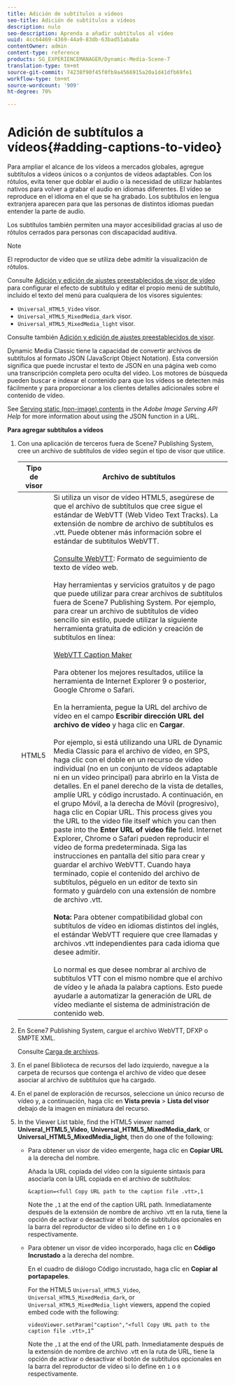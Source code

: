 ```yaml
---
title: Adición de subtítulos a vídeos
seo-title: Adición de subtítulos a vídeos
description: nulo
seo-description: Aprenda a añadir subtítulos al vídeo
uuid: 4cc64469-4369-44a9-83db-63bad51aba8a
contentOwner: admin
content-type: reference
products: SG_EXPERIENCEMANAGER/Dynamic-Media-Scene-7
translation-type: tm+mt
source-git-commit: 74238f90f45f0fb9a4566915a20a1d41dfb69fe1
workflow-type: tm+mt
source-wordcount: '909'
ht-degree: 70%

---
```



# Adición de subtítulos a vídeos{#adding-captions-to-video}

Para ampliar el alcance de los vídeos a mercados globales, agregue subtítulos a vídeos únicos o a conjuntos de vídeos adaptables. Con los rótulos, evita tener que doblar el audio o la necesidad de utilizar hablantes nativos para volver a grabar el audio en idiomas diferentes. El vídeo se reproduce en el idioma en el que se ha grabado. Los subtítulos en lengua extranjera aparecen para que las personas de distintos idiomas puedan entender la parte de audio.

Los subtítulos también permiten una mayor accesibilidad gracias al uso de rótulos cerrados para personas con discapacidad auditiva.

>[!NOTE]
>
>El reproductor de vídeo que se utiliza debe admitir la visualización de rótulos.

Consulte [Adición y edición de ajustes preestablecidos de visor de vídeo](previewing-videos-video-viewer.md#adding_or_editing_a_video_viewer_preset) para configurar el efecto de subtítulo y editar el propio menú de subtítulo, incluido el texto del menú para cualquiera de los visores siguientes:

* `Universal_HTML5_Video` visor.
* `Universal_HTML5_MixedMedia_dark` visor.
* `Universal_HTML5_MixedMedia_light` visor.

Consulte también [Adición y edición de ajustes preestablecidos de visor](application-setup.md#adding_and_editing_viewer_presets).

Dynamic Media Classic tiene la capacidad de convertir archivos de subtítulos al formato JSON (JavaScript Object Notation). Esta conversión significa que puede incrustar el texto de JSON en una página web como una transcripción completa pero oculta del vídeo. Los motores de búsqueda pueden buscar e indexar el contenido para que los vídeos se detecten más fácilmente y para proporcionar a los clientes detalles adicionales sobre el contenido de vídeo.

See [Serving static (non-image) contents](https://docs.adobe.com/content/help/en/dynamic-media-developer-resources/image-serving-api/image-serving-api/c-serving-static-nonimage-contents.html) in the *Adobe Image Serving API Help* for more information about using the JSON function in a URL.

**Para agregar subtítulos a vídeos**

1. Con una aplicación de terceros fuera de Scene7 Publishing System, cree un archivo de subtítulos de vídeo según el tipo de visor que utilice.

   | Tipo de visor | Archivo de subtítulos |
   |--- |--- |
   | HTML5 | Si utiliza un visor de vídeo HTML5, asegúrese de que el archivo de subtítulos que cree sigue el estándar de WebVTT (Web Video Text Tracks). La extensión de nombre de archivo de subtítulos es .vtt. Puede obtener más información sobre el estándar de subtítulos WebVTT.<br><br>[Consulte WebVTT](https://dev.w3.org/html5/webvtt/): Formato de seguimiento de texto de vídeo web. <br><br>Hay herramientas y servicios gratuitos y de pago que puede utilizar para crear archivos de subtítulos fuera de Scene7 Publishing System. Por ejemplo, para crear un archivo de subtítulos de vídeo sencillo sin estilo, puede utilizar la siguiente herramienta gratuita de edición y creación de subtítulos en línea: <br><br>[WebVTT Caption Maker](https://testdrive-archive.azurewebsites.net/Graphics/CaptionMaker/Default.html) <br><br>Para obtener los mejores resultados, utilice la herramienta de Internet Explorer 9 o posterior, Google Chrome o Safari. <br><br>En la herramienta, pegue la URL del archivo de vídeo en el campo <b>Escribir dirección URL del archivo de vídeo</b> y haga clic en <b>Cargar</b>. <br><br>Por ejemplo, si está utilizando una URL de Dynamic Media Classic para el archivo de vídeo, en SPS, haga clic con el doble en un recurso de vídeo individual (no en un conjunto de vídeos adaptable ni en un vídeo principal) para abrirlo en la Vista de detalles. En el panel derecho de la vista de detalles, amplíe URL y código incrustado. A continuación, en el grupo Móvil, a la derecha de Móvil (progresivo), haga clic en Copiar URL. This process gives you the URL to the video file itself which you can then paste into the <b>Enter URL of video file</b> field. Internet Explorer, Chrome o Safari pueden reproducir el vídeo de forma predeterminada. Siga las instrucciones en pantalla del sitio para crear y guardar el archivo WebVTT. Cuando haya terminado, copie el contenido del archivo de subtítulos, péguelo en un editor de texto sin formato y guárdelo con una extensión de nombre de archivo .vtt. <br><br><b>Nota:</b> Para obtener compatibilidad global con subtítulos de vídeo en idiomas distintos del inglés, el estándar WebVTT requiere que cree llamadas y archivos .vtt independientes para cada idioma que desee admitir. <br><br>Lo normal es que desee nombrar al archivo de subtítulos VTT con el mismo nombre que el archivo de vídeo y le añada la palabra captions. Esto puede ayudarle a automatizar la generación de URL de vídeo mediante el sistema de administración de contenido web. |

1. En Scene7 Publishing System, cargue el archivo WebVTT, DFXP o SMPTE XML.

   Consulte [Carga de archivos](uploading-files.md#uploading_files).

1. En el panel Biblioteca de recursos del lado izquierdo, navegue a la carpeta de recursos que contenga el archivo de vídeo que desee asociar al archivo de subtítulos que ha cargado.
1. En el panel de exploración de recursos, seleccione un único recurso de vídeo y, a continuación, haga clic en **Vista previa** > **Lista del visor** debajo de la imagen en miniatura del recurso.
1. In the Viewer List table, find the HTML5 viewer named **Univeral_HTML5_Video**, **Universal_HTML5_MixedMedia_dark**, or **Universal_HTML5_MixedMedia_light**, then do one of the following:

   * Para obtener un visor de vídeo emergente, haga clic en **Copiar URL** a la derecha del nombre.

      Añada la URL copiada del vídeo con la siguiente sintaxis para asociarla con la URL copiada en el archivo de subtítulos:

      `&caption=<full Copy URL path to the caption file .vtt>,1`

      Note the `,1` at the end of the caption URL path. Inmediatamente después de la extensión de nombre de archivo .vtt en la ruta, tiene la opción de activar o desactivar el botón de subtítulos opcionales en la barra del reproductor de vídeo si lo define en `1` o `0` respectivamente.

   * Para obtener un visor de vídeo incorporado, haga clic en **Código Incrustado** a la derecha del nombre.

      En el cuadro de diálogo Código incrustado, haga clic en **Copiar al portapapeles**.

      For the HTML5 `Universal_HTML5_Video`, `Universal_HTML5_MixedMedia_dark`, or `Universal_HTML5_MixedMedia_light` viewers, append the copied embed code with the following:

      `videoViewer.setParam("caption","<full Copy URL path to the caption file .vtt>,1”`

      Note the `,1` at the end of the URL path. Inmediatamente después de la extensión de nombre de archivo .vtt en la ruta de URL, tiene la opción de activar o desactivar el botón de subtítulos opcionales en la barra del reproductor de vídeo si lo define en `1` o `0` respectivamente.

